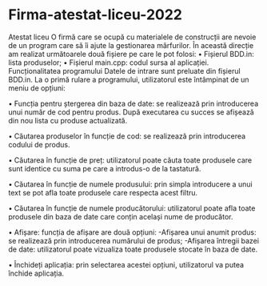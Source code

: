 # Firma-atestat-liceu-2022
Atestat liceu
O firmă care se ocupă cu materialele de construcții are nevoie de un program care să îi ajute la gestionarea mărfurilor. În această direcție am realizat următoarele două fișiere pe care le pot folosi: • Fișierul BDD.in: lista produselor; • Fișierul main.cpp: codul sursa al aplicației. Funcționalitatea programului Datele de intrare sunt preluate din fișierul BDD.in. La o primă rulare a programului, utilizatorul este întâmpinat de un meniu de opțiuni:

• Funcția pentru ștergerea din baza de date: se realizează prin introducerea unui număr de cod pentru produs. După executarea cu succes se afișează din nou lista cu produse actualizată.

• Căutarea produselor în funcție de cod: se realizează prin introducerea codului de produs.

• Căutarea în funcție de preț: utilizatorul poate căuta toate produsele care sunt identice cu suma pe care a introdus-o de la tastatură.

• Căutarea în funcție de numele produsului: prin simpla introducere a unui text se pot afla toate produsele care respecta acest filtru.

• Căutarea în funcție de numele producătorului: utilizatorul poate afla toate produsele din baza de date care conțin același nume de producător.

• Afișare: funcția de afișare are două opțiuni: -Afișarea unui anumit produs: se realizează prin introducerea numărului de produs; -Afișarea întregii bazei de date: utilizatorul poate vizualiza toate produsele stocate în baza de date.

• Închideți aplicația: prin selectarea acestei opțiuni, utilizatorul va putea închide aplicația.

